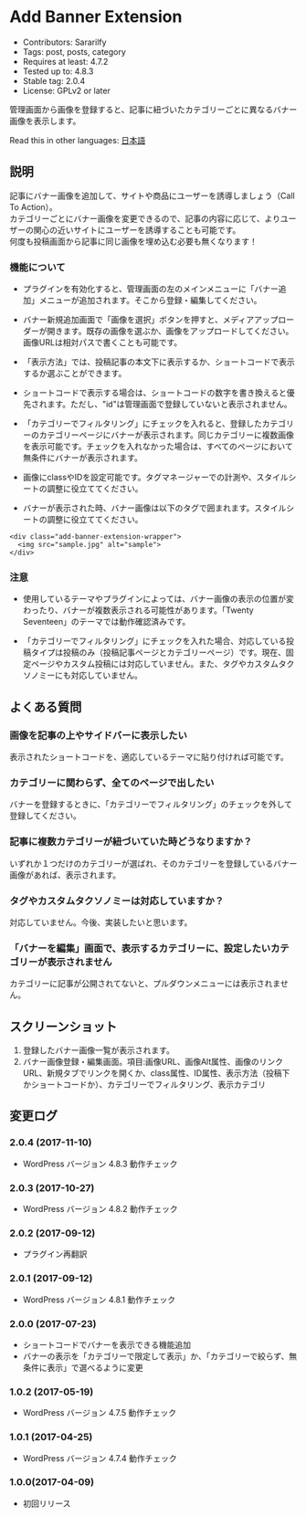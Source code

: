 # Add Banner Extension
- Contributors: Sararilfy
- Tags: post, posts, category
- Requires at least: 4.7.2
- Tested up to: 4.8.3
- Stable tag: 2.0.4
- License: GPLv2 or later

管理画面から画像を登録すると、記事に紐づいたカテゴリーごとに異なるバナー画像を表示します。

Read this in other languages: <a href="./README.ja.md">日本語</a>

## 説明

記事にバナー画像を追加して、サイトや商品にユーザーを誘導しましょう（Call To Action）。<br>
カテゴリーごとにバナー画像を変更できるので、記事の内容に応じて、よりユーザーの関心の近いサイトにユーザーを誘導することも可能です。<br>
何度も投稿画面から記事に同じ画像を埋め込む必要も無くなります！

### 機能について
* プラグインを有効化すると、管理画面の左のメインメニューに「バナー追加」メニューが追加されます。そこから登録・編集してください。

* バナー新規追加画面で「画像を選択」ボタンを押すと、メディアアップローダーが開きます。既存の画像を選ぶか、画像をアップロードしてください。画像URLは相対パスで書くことも可能です。

* 「表示方法」では、投稿記事の本文下に表示するか、ショートコードで表示するか選ぶことができます。

* ショートコードで表示する場合は、ショートコードの数字を書き換えると優先されます。ただし、"id"は管理画面で登録していないと表示されません。

* 「カテゴリーでフィルタリング」にチェックを入れると、登録したカテゴリーのカテゴリーページにバナーが表示されます。同じカテゴリーに複数画像を表示可能です。チェックを入れなかった場合は、すべてのページにおいて無条件にバナーが表示されます。

* 画像にclassやIDを設定可能です。タグマネージャーでの計測や、スタイルシートの調整に役立ててください。

* バナーが表示された時、バナー画像は以下のタグで囲まれます。スタイルシートの調整に役立ててください。

```
<div class="add-banner-extension-wrapper">
  <img src="sample.jpg" alt="sample">
</div>
```

### 注意
* 使用しているテーマやプラグインによっては、バナー画像の表示の位置が変わったり、バナーが複数表示される可能性があります。「Twenty Seventeen」のテーマでは動作確認済みです。

* 「カテゴリーでフィルタリング」にチェックを入れた場合、対応している投稿タイプは投稿のみ（投稿記事ページとカテゴリーページ）です。現在、固定ページやカスタム投稿には対応していません。また、タグやカスタムタクソノミーにも対応していません。


## よくある質問

### 画像を記事の上やサイドバーに表示したい
表示されたショートコードを、適応しているテーマに貼り付ければ可能です。

### カテゴリーに関わらず、全てのページで出したい
バナーを登録するときに、「カテゴリーでフィルタリング」のチェックを外して登録してください。

### 記事に複数カテゴリーが紐づいていた時どうなりますか？
いずれか１つだけのカテゴリーが選ばれ、そのカテゴリーを登録しているバナー画像があれば、表示されます。

### タグやカスタムタクソノミーは対応していますか？
対応していません。今後、実装したいと思います。

### 「バナーを編集」画面で、表示するカテゴリーに、設定したいカテゴリーが表示されません
カテゴリーに記事が公開されてないと、プルダウンメニューには表示されません。

## スクリーンショット
1. 登録したバナー画像一覧が表示されます。
2. バナー画像登録・編集画面。項目:画像URL、画像Alt属性、画像のリンクURL、新規タブでリンクを開くか、class属性、ID属性、表示方法（投稿下かショートコードか）、カテゴリーでフィルタリング、表示カテゴリ


## 変更ログ

### 2.0.4 (2017-11-10)
* WordPress バージョン 4.8.3 動作チェック

### 2.0.3 (2017-10-27)
* WordPress バージョン 4.8.2 動作チェック

### 2.0.2 (2017-09-12)
* プラグイン再翻訳

### 2.0.1 (2017-09-12)
* WordPress バージョン 4.8.1 動作チェック

### 2.0.0 (2017-07-23)
* ショートコードでバナーを表示できる機能追加
* バナーの表示を「カテゴリーで限定して表示」か、「カテゴリーで絞らず、無条件に表示」で選べるように変更

### 1.0.2 (2017-05-19)
* WordPress バージョン 4.7.5 動作チェック

### 1.0.1 (2017-04-25)
* WordPress バージョン 4.7.4 動作チェック

### 1.0.0(2017-04-09)
* 初回リリース